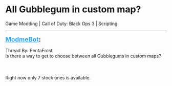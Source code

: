 # All Gubblegum in custom map?
Game Modding | Call of Duty: Black Ops 3 | Scripting

---
<strong style="font-size: 1.4em;"><span style="text-decoration: underline;text-decoration-color: #34a7f9;"><span style="color:#34a7f9;">ModmeBot</span></span>:</strong>

<p>Thread By: PentaFrost<br />Is there a way to get to choose between all Gubblegums in custom maps?<br /><br /><br /><br />Right now only 7 stock ones is available.</p>
